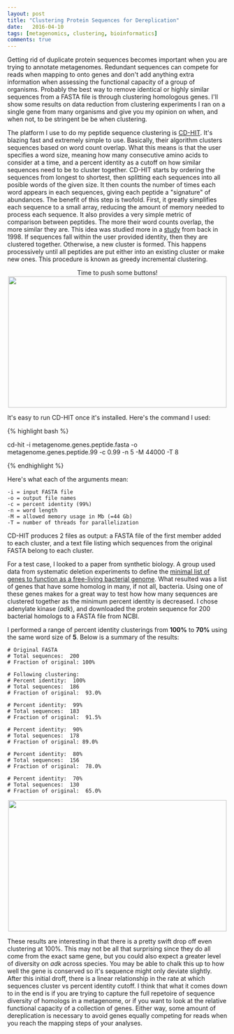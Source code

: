 ```yaml
---
layout: post
title: "Clustering Protein Sequences for Dereplication"
date:   2016-04-10
tags: [metagenomics, clustering, bioinformatics]
comments: true
---
```


Getting rid of duplicate protein sequences becomes important when you are trying to annotate 
metagenomes.  Redundant sequences can compete for reads when mapping to onto genes and don't 
add anything extra information when assessing the functional capacity of a group of 
organisms.  Probably the best way to remove identical or highly similar sequences from a FASTA file is 
through clustering homologous genes.  I'll show some results on data reduction from 
clustering experiments I ran on a single gene from many organisms and give you my opinion 
on when, and when not, to be stringent be be when clustering.

The platform I use to do my peptide sequence clustering is [CD-HIT](http://weizhongli-lab.org/cd-hit/).  It's blazing fast and extremely simple to use.  Basically, their algorithm clusters sequences based on word 
count overlap.  What this means is that the user specifies a word size, meaning how many 
consecutive amino acids to consider at a time, and a percent identity as a cutoff on how 
similar sequences need to be to cluster together.  CD-HIT starts by ordering the sequences 
from longest to shortest, then splitting each sequences into all posible words of the given 
size.  It then counts the number of times each word appears in each sequences, giving each 
peptide a "signature" of abundances.  The benefit of this step is twofold.  First, it greatly 
simplifies each sequence to a small array, reducing the amount of memory needed to process 
each sequence.  It also provides a very simple metric of comparison between peptides.  The 
more their word counts overlap, the more similar they are.  This idea was studied more in 
a [study](http://www.ncbi.nlm.nih.gov/pubmed/9682055) from back in 1998.  If 
sequences fall within the user provided identity, then they are clustered 
together.  Otherwise, a new cluster is formed.  This happens processively until all peptides 
are put either into an existing cluster or make new ones.  This procedure is known as greedy incremental 
clustering.

<div style="text-align:center">Time to push some buttons!</div>
<div style="text-align:center"><img src ="http://mjenior.github.io/images/hulk_hands_rickmorty.gif" width="500" height="300" /></div>

It's easy to run CD-HIT once it's installed.  Here's the command I used:

{% highlight bash %}

cd-hit -i metagenome.genes.peptide.fasta  -o metagenome.genes.peptide.99 -c 0.99 -n 5 -M 44000 -T 8

{% endhighlight %}


Here's what each of the arguments mean:

	-i = input FASTA file
	-o = output file names
	-c = percent identity (99%)
	-n = word length
	-M = allowed memory usage in Mb (=44 Gb)
	-T = number of threads for parallelization

CD-HIT produces 2 files as output:  a FASTA file of the first member added to each cluster, and 
a text file listing which sequences from the original FASTA belong to each cluster.

For a test case, I looked to a paper from synthetic biology.  A group used data from systematic deletion 
experiments to define the [minimal list of genes to function as a free-living bacterial genome](http://www.ncbi.nlm.nih.gov/pmc/articles/PMC515251/).  What resulted was a list of genes 
that have some homolog in many, if not all, bacteria.  Using one of these genes makes for a 
great way to test how how many sequences are clustered together as the minimum percent identity 
is decreased.  I chose adenylate kinase (*adk*), and downloaded the protein sequence for 200 bacterial 
homologs to a FASTA file from NCBI.

I performed a range of percent identity clusterings from **100%** to **70%** using the same 
word size of **5**.  Below is a summary of the results:

	# Original FASTA
	# Total sequences:  200
	# Fraction of original: 100%

	# Following clustering:
	# Percent identity:  100%
	# Total sequences:  186
	# Fraction of original:  93.0%

	# Percent identity:  99%
	# Total sequences:  183
	# Fraction of original:  91.5%

	# Percent identity:  90%
	# Total sequences:  178
	# Fraction of original: 89.0%

	# Percent identity:  80%
	# Total sequences:  156
	# Fraction of original:  78.0%

	# Percent identity:  70%
	# Total sequences:  130
	# Fraction of original:  65.0%


<div style="text-align:center"><img src ="http://mjenior.github.io/images/cluster.jpg" width="500" height="300" /></div>


These results are interesting in that there is a pretty swift drop off even clustering at 100%.  This may 
not be all that surprising since they do all come from the exact same gene, but you could also expect a 
greater level of diversity on *adk* across species.  You may be able to chalk this up to how well the 
gene is conserved so it's sequence might only deviate slightly.  After this initial droff, there 
is a linear relationship in the rate at which sequences cluster vs percent identity cutoff.  I think that 
what it comes down to in the end is if you are trying to capture the full repetoire of sequence diversity 
of homologs in a metagenome, or if you want to look at the relative functional capacity of a collection 
of genes.  Either way, some amount of dereplication is necessary to avoid genes equally competing for reads 
when you reach the mapping steps of your analyses.